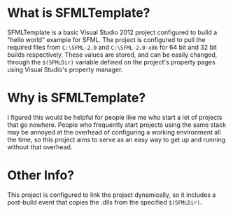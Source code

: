 What is SFMLTemplate?
====

SFMLTemplate is a basic Visual Studio 2012 project configured to build a "hello world" example for SFML.  The project
is configured to pull the required files from `C:\SFML-2.0` and `C:\SFML-2.0-x86` for 64 bit and 32 bit builds
respectively.  These values are stored, and can be easily changed, through the `$(SFMLDir)` variable defined on the
project's property pages using Visual Studio's property manager.


Why is SFMLTemplate?
====

I figured this would be helpful for people like me who start a lot of projects that go nowhere.  People who frequently
start projects using the same stack may be annoyed at the overhead of configuring a working environment all the time,
so this project aims to serve as an easy way to get up and running without that overhead.


Other Info?
====

This project is configured to link the project dynamically, so it includes a post-build event that copies the .dlls from
the specified `$(SFMLDir)`.
